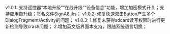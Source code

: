 v1.0.1: 支持遥控器“本地升级”“在线升级”“设备信息”功能，增加加密模式开关；支持应用自升级；签名文件SignA8.jks；
v1.0.2: 修复快速双击Button产生多个DialogFragment/Activity的问题；
v1.0.3: 1.修复未获得sdcard读写权限时进行更新检测导致crash问题；
        2.增加英文版界面本支持，跟随系统语言切换；

